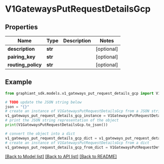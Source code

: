 # V1GatewaysPutRequestDetailsGcp


## Properties

Name | Type | Description | Notes
------------ | ------------- | ------------- | -------------
**description** | **str** |  | [optional] 
**pairing_key** | **str** |  | [optional] 
**routing_policy** | **str** |  | [optional] 

## Example

```python
from graphiant_sdk.models.v1_gateways_put_request_details_gcp import V1GatewaysPutRequestDetailsGcp

# TODO update the JSON string below
json = "{}"
# create an instance of V1GatewaysPutRequestDetailsGcp from a JSON string
v1_gateways_put_request_details_gcp_instance = V1GatewaysPutRequestDetailsGcp.from_json(json)
# print the JSON string representation of the object
print(V1GatewaysPutRequestDetailsGcp.to_json())

# convert the object into a dict
v1_gateways_put_request_details_gcp_dict = v1_gateways_put_request_details_gcp_instance.to_dict()
# create an instance of V1GatewaysPutRequestDetailsGcp from a dict
v1_gateways_put_request_details_gcp_from_dict = V1GatewaysPutRequestDetailsGcp.from_dict(v1_gateways_put_request_details_gcp_dict)
```
[[Back to Model list]](../README.md#documentation-for-models) [[Back to API list]](../README.md#documentation-for-api-endpoints) [[Back to README]](../README.md)


